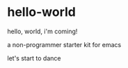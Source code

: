 # hello-world
hello, world, i'm coming!

a non-programmer starter kit for emacs

let's start to dance
